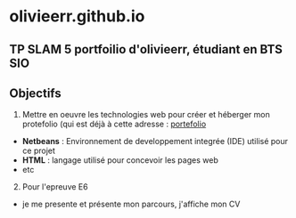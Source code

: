 # olivieerr.github.io
TP SLAM 5 portfoilio d'olivieerr, étudiant en BTS SIO
---
## Objectifs
1. Mettre en oeuvre les technologies web pour créer et héberger mon protefolio (qui est déjà à cette adresse : [portefolio](https://site-en-vrac.com/portefolio)
- **Netbeans** : Environnement de developpement integrée (IDE) utilisé pour ce projet 
- **HTML** : langage utilisé pour concevoir les pages web
- etc
2. Pour l'epreuve E6
- je me presente et présente mon parcours, j'affiche mon CV
